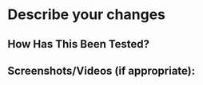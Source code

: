 # Describe your changes

<!-- Please include a summary of the changes and the related issue. -->
<!-- Please also include relevant motivation and context. -->
<!-- List any dependencies that are required for this change. -->

## How Has This Been Tested?

<!-- Please describe the tests you ran to verify your changes. -->
<!-- Provide instructions so we can reproduce.  -->
<!-- Please also list any relevant details for your test configuration. -->

## Screenshots/Videos (if appropriate):
